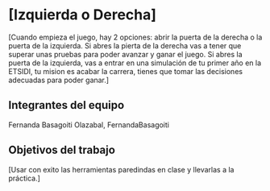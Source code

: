 # [Izquierda o Derecha]

[Cuando empieza el juego, hay 2 opciones: abrir la puerta de la derecha o la puerta de la izquierda. Si abres la pierta de la derecha vas a tener que superar unas pruebas para poder avanzar y ganar el juego. Si abres la puerta de la izquierda, vas a entrar en una simulación de tu primer año en la ETSIDI, tu mision es acabar la carrera, tienes que tomar las decisiones adecuadas para poder ganar.]

## Integrantes del equipo

Fernanda Basagoiti Olazabal, FernandaBasagoiti

## Objetivos del trabajo

[Usar con exito las herramientas paredindas en clase y llevarlas a la práctica.]
